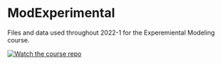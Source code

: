 # ModExperimental
Files and data used throughout 2022-1 for the Experemiental Modeling course.

[![Watch the course repo](https://img.shields.io/badge/Watch%20Course%20Repo-ModelExp-blue)](https://github.com/drojasd/ModelExp)
